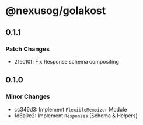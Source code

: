 # @nexusog/golakost

## 0.1.1

### Patch Changes

- 21ec10f: Fix Response schema compositing

## 0.1.0

### Minor Changes

- cc346d3: Implement `FlexibleMemoizer` Module
- 1d6a0e2: Implement `Responses` (Schema & Helpers)
